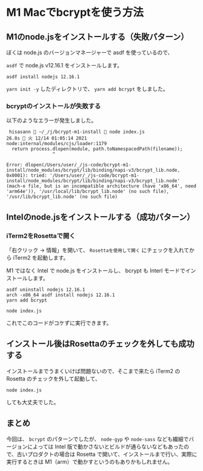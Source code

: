 # M1 Macでbcryptを使う方法

## M1のnode.jsをインストールする（失敗パターン）

ぼくは node.js のバージョンマネージャーで asdf を使っているので、

`asdf` で node.js v12.16.1 をインストールします。

```
asdf install nodejs 12.16.1
```

`yarn init -y` したディレクトリで、 `yarn add bcrypt` をしました。

### bcryptのインストールが失敗する

以下のようなエラーが発生しました。

```
 hisasann  ~/_/j/bcrypt-m1-install  node index.js                                                                                                          26.8s  火 12/14 01:05:14 2021
node:internal/modules/cjs/loader:1179
  return process.dlopen(module, path.toNamespacedPath(filename));
                 ^

Error: dlopen(/Users/user/_/js-code/bcrypt-m1-install/node_modules/bcrypt/lib/binding/napi-v3/bcrypt_lib.node, 0x0001): tried: '/Users/user/_/js-code/bcrypt-m1-install/node_modules/bcrypt/lib/binding/napi-v3/bcrypt_lib.node' (mach-o file, but is an incompatible architecture (have 'x86_64', need 'arm64e')), '/usr/local/lib/bcrypt_lib.node' (no such file), '/usr/lib/bcrypt_lib.node' (no such file)
```

## Intelのnode.jsをインストールする（成功パターン）

### iTerm2をRosettaで開く

「右クリック -> 情報」を開いて、 `Rosettaを使用して開く` にチェックを入れてから iTerm2 を起動します。

M1 ではなく Intel で node.js をインストールし、 bcrypt も Interl モードでインストールします。

```
asdf uninstall nodejs 12.16.1
arch -x86_64 asdf install nodejs 12.16.1
yarn add bcrypt
```

```
node index.js
```

これでこのコードがコケずに実行できます。

## インストール後はRosettaのチェックを外しても成功する

インストールまでうまくいけば問題ないので、そこまで来たら iTerm2 の Rosetta のチェックを外して起動して、

```
node index.js
```

しても大丈夫でした。

## まとめ

今回は、 `bcrypt` のパターンでしたが、 `node-gyp` や `node-sass` なども繊細でバージョンによっては Intel 版で動かさないとビルドが通らないなどもあったので、古いプロダクトの場合は Rosetta で開いて、インストールまで行い、実際に実行するときは M1（arm）で動かすというのもありかもしれません。
